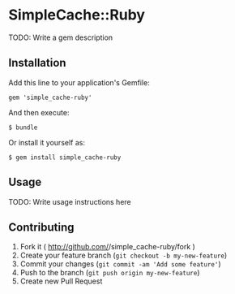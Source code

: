 # SimpleCache::Ruby

TODO: Write a gem description

## Installation

Add this line to your application's Gemfile:

    gem 'simple_cache-ruby'

And then execute:

    $ bundle

Or install it yourself as:

    $ gem install simple_cache-ruby

## Usage

TODO: Write usage instructions here

## Contributing

1. Fork it ( http://github.com/<my-github-username>/simple_cache-ruby/fork )
2. Create your feature branch (`git checkout -b my-new-feature`)
3. Commit your changes (`git commit -am 'Add some feature'`)
4. Push to the branch (`git push origin my-new-feature`)
5. Create new Pull Request
